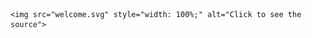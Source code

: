 <div style="width: 100%;">
  
    <img src="welcome.svg" style="width: 100%;" alt="Click to see the source">
  </a>
</div>
